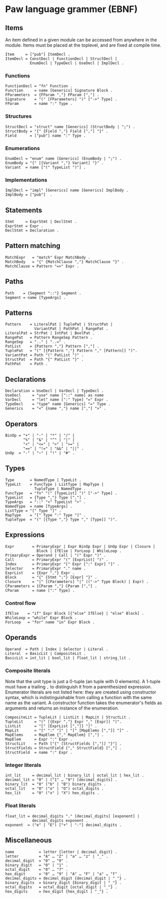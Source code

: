 # Paw language grammer (EBNF)

## Items
An item defined in a given module can be accessed from anywhere in the module.
Items must be placed at the toplevel, and are fixed at compile time.
```ebnf
Item     = ["pub"] ItemDecl .
ItemDecl = ConstDecl | FunctionDecl | StructDecl | 
           EnumDecl | TypeDecl | UseDecl | ImplDecl .
```

### Functions
```ebnf
FunctionDecl = "fn" Function .
Function     = name [Generics] Signature Block .
FParameters  = {FParam ","} FParam [","] .
Signature    = "(" [FParameters] ")" ["->" Type] .
FParam       = name ":" Type .
```

### Structures
```ebnf
StructDecl = "struct" name [Generics] (StructBody | ";") .
StructBody = "{" {Field ","} Field [","] "}" .
Field      = ["pub"] name ":" Type .
```

### Enumerations
```ebnf
EnumDecl = "enum" name [Generics] (EnumBody | ";") .
EnumBody = "{" [{Variant ","} Variant] "}" .
Variant  = name ["(" TypeList ")"] .
```

### Implementations
```ebnf
ImplDecl = "impl" [Generics] name [Generics] ImplBody .
ImplBody = ["pub"]  .
```

## Statements
```ebnf
Stmt     = ExprStmt | DeclStmt .
ExprStmt = Expr .
DeclStmt = Declaration .
```

## Pattern matching
```ebnf
MatchExpr   = "match" Expr MatchBody .
MatchBody   = "{" {MatchClause ","} MatchClause "}" .
MatchClause = Pattern "=>" Expr .
```

## Paths
```ebnf
Path    = {Segment "::"} Segment .
Segment = name [TypeArgs] .
```

## Patterns
```ebnf
Pattern    = LiteralPat | TuplePat | StructPat | 
             VariantPat | PathPat | RangePat .
LiteralPat = StrPat | IntPat | BoolPat .
RangePat   = Pattern RangeSep Pattern .
RangeSep   = ".." | "..=" .
PatList    = {Pattern ","} Pattern [","] .
TuplePat   = "(" [{Pattern ","} Pattern "," [Pattern]] ")".
VariantPat = Path "(" PatList ")" .
StructPat  = Path "{" PatList "}" .
PathPat    = Path .
```

## Declarations
```ebnf
Declaration = UseDecl | VarDecl | TypeDecl .
UseDecl     = "use" name ["::" name] as name
VarDecl     = "let" name [":" Type] "=" Expr .
TypeDecl    = "type" name [Generics] "=" Type .
Generics    = "<" {name ","} name [","] ">" .
```

## Operators
```ebnf
BinOp = "+" | "-" | "*" | "/" |
        "%" | "&" | "^" | "|" |
        "<" | "<=" | ">" | ">=" | 
        "==" | "!=" | "&&" | "||" .
UnOp  = "-" | "~" | "!" | "#" .
```

## Types
```ebnf
Type       = NamedType | TypeLit .
TypeLit    = FuncType | ListType | MapType | 
             TupleType | NamedType .
FuncType   = "fn" "(" [TypeList] ")" ["->" Type] .
TypeList   = {Type ","} Type [","] .
TypeArgs   = "::" "<" TypeList ">" .
NamedType  = name [TypeArgs] .
ListType = "[" Type "]" .
MapType    = "[" Type ":" Type "]" .
TupleType  = "(" [{Type ","} Type "," [Type]] ")".
```

## Expressions
```ebnf
Expr        = PrimaryExpr | Expr BinOp Expr | UnOp Expr | Closure |
              Block | IfElse | ForLoop | WhileLoop . 
PrimaryExpr = Operand | Call | "(" Expr ")" .
Call        = PrimaryExpr "(" [ExprList] ")" .
Index       = PrimaryExpr "[" Expr [":" Expr] "]" .
Selector    = PrimaryExpr "." name .
ExprList    = {Expr ","} Expr .
Block       = "{" {Stmt ";"} [Expr] "}" .
Closure     = "|" [CParameters] "|" (("->" Type Block) | Expr) .
CParameters = {CParam ","} CParam [","] .
CParam      = name [":" Type] .
```

### Control flow
```ebnf
IfElse    = "if" Expr Block [{"else" IfElse} | "else" Block] .
WhileLoop = "while" Expr Block .
ForLoop   = "for" name "in" Expr Block .
```

## Operands
```ebnf
Operand  = Path | Index | Selector | Literal .
Literal  = BasicLit | CompositeLit .
BasicLit = int_lit | bool_lit | float_lit | string_lit .
```

### Composite literals
Note that the unit type is just a 0-tuple (an tuple with 0 elements).
A 1-tuple must have a trailing `,` to distinguish it from a parenthesized expression.
Enumerator literals are not listed here: they are created using constructor syntax, which is indistinguishable from calling a function with the same name as the variant.
A constructor function takes the enumerator's fields as arguments and returns an instance of the enumeration.
```ebnf
CompositeLit = TupleLit | ListLit | MapLit | StructLit .
TupleLit     = "(" [{Expr ","} Expr "," [Expr]] ")".
ListLit      = "[" [ExprList [","]] "]" .
MapLit       = "[" ":" "]" | "[" [MapElems [","]] "]" .
MapElems     = MapElem {"," MapElem} [","] .
MapElem      = Expr ":" Expr .
StructLit    = Path ["{" [StructFields [","]] "}"] .
StructFields = StructField {"," StructField} [","] .
StructField  = name ":" Expr .
```

### Integer literals
```ebnf
int_lit     = decimal_lit | binary_lit | octal_lit | hex_lit .
decimal_lit = "0" | ("1" … "9") [decimal_digits] .
binary_lit  = "0" ("b" | "B") binary_digits .
octal_lit   = "0" ("o" | "O") octal_digits .
hex_lit     = "0" ("x" | "X") hex_digits .
```

### Float literals
```ebnf
float_lit = decimal_digits "." [decimal_digits] [exponent] |
            decimal_digits exponent .
exponent  = ("e" | "E") ["+" | "-"] decimal_digits .
```

## Miscellaneous
```ebnf
name           = letter {letter | decimal_digit} .
letter         = "A" … "Z" | "a" … "z" | "_" .
decimal_digit  = "0" … "9" .
binary_digit   = "0" | "1" .
octal_digit    = "0" … "7" .
hex_digit      = "0" … "9" | "A" … "F" | "a" … "f" .
decimal_digits = decimal_digit {decimal_digit | "_"} .
binary_digits  = binary_digit {binary_digit | "_"} .
octal_digits   = octal_digit {octal_digit | "_"} .
hex_digits     = hex_digit {hex_digit | "_"} .
```
